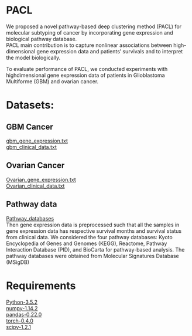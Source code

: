 # PACL
We proposed a novel pathway-based deep clustering method (PACL) for molecular subtyping of cancer by incorporating gene expression and biological pathway database.<br/>
PACL main contribution is to capture nonlinear associations between high-dimensional gene expression data and patients’ survivals and to interpret the model biologically.

To evaluate performance of PACL, we conducted experiments with highdimensional gene expression data of patients in Glioblastoma
Multiforme (GBM) and ovarian cancer.<br/>
# Datasets:
## GBM Cancer
[gbm_gene_expression.txt](https://github.com/cBioPortal/datahub/blob/master/public/gbm_tcga/data_expression.txt) <br/>
[gbm_clinical_data.txt](https://github.com/cBioPortal/datahub/blob/master/public/gbm_tcga/data_bcr_clinical_data_patient.txt)<br/>

## Ovarian Cancer
[Ovarian_gene_expression.txt](https://github.com/cBioPortal/datahub/blob/master/public/ov_tcga/data_expression.txt)<br/> [Ovarian_clinical_data.txt](https://github.com/cBioPortal/datahub/blob/master/public/ov_tcga/data_bcr_clinical_data_patient.txt)<br/>

## Pathway data
[Pathway_databases](https://github.com/tmallava/PACL/blob/master/pathway(Gene).txt)<br/>
Then gene expression data is preprocessed such that all the samples in gene expression data has respective survival months and survival status from clinical data.
We considered the four pathway databases: Kyoto
Encyclopedia of Genes and Genomes (KEGG), Reactome,
Pathway Interaction Database (PID), and BioCarta for
pathway-based analysis. The pathway databases were obtained
from Molecular Signatures Database (MSigDB)



# Requirements
[Python-3.5.2](https://www.python.org/downloads/release/python-352/)<br/>
[numpy-1.14.2](http://www.numpy.org/)<br/>
[pandas-0.22.0](https://pandas.pydata.org/pandas-docs/version/0.22/whatsnew.html)<br/>
[torch-0.4.0](https://pytorch.org/get-started/previous-versions/) <br/>
[scipy-1.2.1](https://pypi.org/project/scipy/) <br/>

